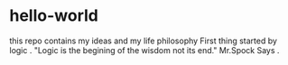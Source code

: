 # hello-world
this repo contains my ideas and my life philosophy
First thing started by logic . "Logic is the begining of the wisdom not its end." Mr.Spock Says .
